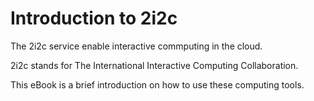 # Introduction to 2i2c

The 2i2c service enable interactive commputing in the cloud.

2i2c stands for The International Interactive Computing Collaboration.

This eBook is a brief introduction on how to use these computing tools.
